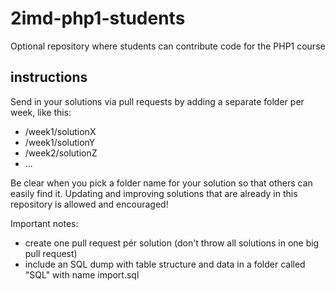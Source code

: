 # 2imd-php1-students
Optional repository where students can contribute code for the PHP1 course

## instructions
Send in your solutions via pull requests by adding a separate folder per week, like this:

- /week1/solutionX
- /week1/solutionY
- /week2/solutionZ
- ...

Be clear when you pick a folder name for your solution so that others can easily find it.
Updating and improving solutions that are already in this repository is allowed and encouraged!

Important notes:
- create one pull request pér solution (don't throw all solutions in one big pull request)
- include an SQL dump with table structure and data in a folder called "SQL" with name import.sql